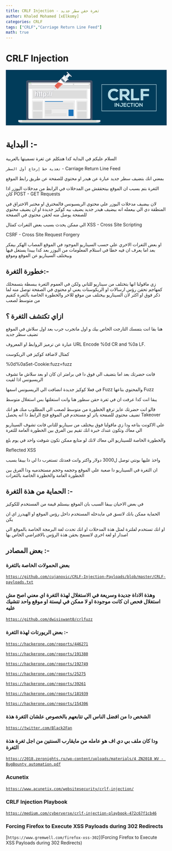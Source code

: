 ```yaml
---
title: CRLF Injection - ثغرة حقن سطر جديد
author: Khaled Mohamed [xElkomy]
categories: CRLF
tags: ["CRLF","Carriage Return Line Feed"]
math: true
---
```


# CRLF Injection

![CRLF](/assets/img/crlf-injection.jpg)

# البداية :-

السلام عليكم في البداية كدا هنتكلم عن ثغرة تسميتها بالعربية

`تغذية خط إرجاع أول السطر` - Carriage Return Line Feed

بمعني انك بتضيف سطر جديد عبارة عن هيدر او محتوي للصفحة عن طريق رابط الموقع 

الثغرة بتم بسبب ان الموقع بيتحققش من المدخلات في الرابط من مدخلات اليوزر اذا كان 
POST - GET Requests

لان بيضيف مدخلات اليوزر علي محتوي الريسبونس فالمخترق او مختبر الاختراق في المنطقة دي الي بيعمله انه بيضيف هيدر جديد يضيف بيه كوكيز جديدة او ان يضيف محتوي للصفحة يوصل منه لحقن محتوي في الصفحة

الي ممكن يحدث بسبب بعض الثغرات كمثال
XSS - Cross Site Scripting

CSRF - Cross Site Request Forgery

او بعض الثغرات الاخري علي حسب السيناريو الموجود في الموقع المصاب الهكر بيفكر بعد اما يعرف ان فيه خطا في استلام المعلومات من اليوزر بعد كدا بيبدا يستغل فيها وبيختلف السيناريو عن الموقع وموقع

## خطورة الثغرة:-

زي ماقولنا انها بتختلف من سيناريو للتاني ولكن في العموم الثغرة ببسطة بتسمحلك كمهاجم تحقن رؤس ارسالات او الريكوستات يعني او محتوي في الصفحة توصل منه لما ذكر فوق او اكثر لان السيناريو بيختلف من موقع للاخر والخطورة الخاصة بالثغرة كتقيم من متوسط لصعب

## ازاي تكتشف الثغرة ؟

هنا بقا انت بتمسك التارجت الخاص بيك و اول ماتجرب جرب بعد اول سلاش في الموقع تضيف سطر جديد

عبارة عن ترميز الروابط او المعروف  URL Encode %0d CR and %0a LF. 

كمثال لاضافة كوكيز في الريكوست 

%0d%0aSet-Cookie:fuzz=fuzz

فانت حضرتك بعد اما بتضيف الي فوق دا في برامتر ان كان او بعد سلاش ما تشوف الريسبونس اذا لقيت 

في فعلا كوكيز جديدة انضافت الي الريسبونس اسمها Fuzz والمحتوي بتاعها Fuzz

يبقا انت كدا عرفت ان في ثغرة حقن سطور هنا وانت استغلتها بس استغلال متوسط 

فالو انت حضرتك عايز ترفع الخطورة من متوسط لصعب الي المطلوب منك هو انك تضيف محتوي للصفحة ياثر لو مستخدم في الموقع فتح الرابط دا انه يحصل Takeover 

علي الاكونت بتاعه ودا زي ماقولنا فوق بيختلف من سيناريو للتاني فانت تشوف السيناريو الي معاك 
وتكون عندك خبرة انك تقيم بين الفرق بين الخطورة العامة للثغرة

والخطورة الخاصة للسيناريو الي معاك لانك لو متابع ممكن تكون شوفت واحد في يوم بلغ

Reflected XSS 

واخذ عليها بونتي توصل ل3000 دولار واكتر وانت قعدتك تستغرب دا لي دا بيبقا بسبب

ان الثغرة في السيناريو دا صعبة علي الموقع وحجمه وحجم مستخدميه ودا الفرق بين الخطورة العامة والخطورة الخاصة بالثغرات

## الحماية من هذة الثغرة :-

في بعض الاحيان بيبقا السبب بان الموقع بيستلم قيمة من المستخدم للكوكيز

الحماية ممكن بانك لاتسق في مايدخله المستخدم داخل رؤس الموقع او الهيدرز اي ان يكن 

او انك تستخدم لفلترة لمثل هذة المدخلات او انك تحدث لغة البرمجة الخاصة بالموقع الي اصدار او لغة اخري لاتسمح بحقن هذة الرؤس بالافتراضي الخاص بها

## بعض المصادر :-

### بعض الحمولات الخاصة بالثغرة

[`https://github.com/cujanovic/CRLF-Injection-Payloads/blob/master/CRLF-payloads.txt`](https://github.com/cujanovic/CRLF-Injection-Payloads/blob/master/CRLF-payloads.txt)

### وهذة الاداة جديدة وسريعة في الاستغلال لهذة الثغرة اي معني اصح مش استغلال فحص ان كانت موجودة او لا ممكن في ليستة او موقع واحد تتشيك عليه

[`https://github.com/dwisiswant0/crlfuzz`](https://github.com/dwisiswant0/crlfuzz)

### بعض الريورتات لهذة الثغرة :-

[`https://hackerone.com/reports/446271`](https://hackerone.com/reports/446271)

[`https://hackerone.com/reports/191380`](https://hackerone.com/reports/191380)

[`https://hackerone.com/reports/192749`](https://hackerone.com/reports/192749)

[`https://hackerone.com/reports/25275`](https://hackerone.com/reports/25275)

[`https://hackerone.com/reports/39261`](https://hackerone.com/reports/39261)

[`https://hackerone.com/reports/181939`](https://hackerone.com/reports/181939)

[`https://hackerone.com/reports/154306`](https://hackerone.com/reports/154306)

### الشخص دا من افضل الناس الي تتابعهم بالخصوص علشان الثغرة هذة

[`https://twitter.com/Black2Fan`](https://twitter.com/Black2Fan)

### ودا كان ملف بي دي اف هو عامله من مايقارب السنتين من اجل ثغرة هذة الثغرة

[`https://2018.zeronights.ru/wp-content/uploads/materials/4 ZN2018 WV - BugBounty automation.pdf`](https://2018.zeronights.ru/wp-content/uploads/materials/4%20ZN2018%20WV%20-%20BugBounty%20automation.pdf)

### Acunetix

[`https://www.acunetix.com/websitesecurity/crlf-injection/`](https://www.acunetix.com/websitesecurity/crlf-injection/)

### CRLF Injection Playbook

[`https://medium.com/cyberverse/crlf-injection-playbook-472c67f1cb46`](https://medium.com/cyberverse/crlf-injection-playbook-472c67f1cb46)

### Forcing Firefox to Execute XSS Payloads during 302 Redirects
[`https://www.gremwell.com/firefox-xss-302`](Forcing Firefox to Execute XSS Payloads during 302 Redirects)
